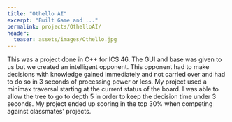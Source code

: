 ```yaml
---
title: "Othello AI"
excerpt: "Built Game and ..."
permalink: projects/OthelloAI/
header:
  teaser: assets/images/Othello.jpg
---
```


This was a project done in C++ for ICS 46.  The GUI and base was given to us but we created an intelligent opponent.  This opponent had to make decisions with knowledge gained immediately and not carried over and had to do so in 3 seconds of processing power or less.  My project used a minimax traversal starting at the current status of the board.  I was able to allow the tree to go to depth 5 in order to keep the decision time under 3 seconds.  My project ended up scoring in the top 30% when competing against classmates' projects.
